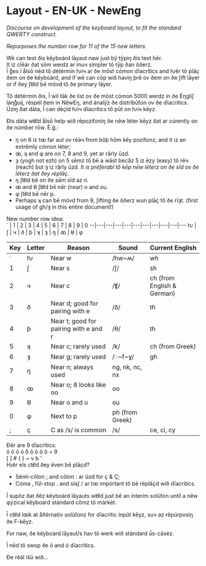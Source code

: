 # Layout - EN-UK - NewEng
_Discourse on development of the keyboard layout, to fit the standard QWERTY construct._  

_Repurposes the number row for 11 of the 15 new letters._  

Wē can test ðis kēyboàrd lāyaut naw just bȳ tȳpiŋ ðis text hēr.  
It iz clēàr ðat sôm werdz ar muч símpler tŏ tȳp ðan ôðerz.  
Ī g̊es ī ǻlsō nēd tŏ dėtérmin ƕiч ar ðe mōst cómon dīacrítics and ƕĕr tŏ plāç ðem on ðe kēyboàrd, and if wē can cōp wið haviŋ þrē ov ðem on ðe ʃift lāyer or if ðey ʃȣld bē mövd tŏ ðe primary lāyer.  

Tŏ dėtérmin ðis, Ī wil tāk ðe list ov ðe mōst cómon 5000 werdz in ðe Ėŋgliʃ láŋg̊uij, rēspél ðem in NēwEŋ, and ánalȳz ðe distribūťon ov ðe dīacrítics. Ūziŋ ðat dāta, Ī can dėçīd ƕiч dīacrítics tŏ pŭt on ƕiч kēyz.  

Ðis dāta wȣld ǻlsō help wið rēpozíťoniŋ ðe nēw léter kēyz ðat ar cúrently on ðe númber rōw.
Ē.ǧ.:  
* ŋ on 6 iz tꝏ far aut ov rēàч from bōþ hōm kēy pozíťonz, and it iz an extrēmly cómon léter; 
* ꝏ, ʞ and φ are on 7, 8 and 9, yet ar rărly ūzd.
* ȝ (yogh not ezh) on 5 sēmz tŏ bē a wāst bėcåz 5 iz ēzy (easy) tŏ rēч (reach) but ȝ iz rărly ūzd. 
_It is préferabl tŏ kēp nēw léterz on ðe sīd ov ðe léterz ðat ðey rėplāç._
* ŋ ʃȣld bē on ðe sām sīd az n.
* ꝏ and ȣ ʃȣld bē nēr (near) o and ou.
* φ ʃȣld bē nēr p.
* Perhaps ʞ can bē mövd from 9, ʃifting ðe ôðerz wun plāç tŏ ðe rīȝt. (first usage of gh/ȝ in this entire document!)

New number row idea:  
` | 1 | 2 | 3 | 4 | 5 | 6 | 7 | 8 | 9 | 0 
--|---|---|---|---|---|---|---|---|---|---
ƕ | ʃ | ч | ð | þ | ʞ | ȝ | ŋ | ꝏ | ȣ | φ  


Key | Letter | Reason | Sound | Current English
----|--------|--------|-------|----------------
`   | ƕ      | Near w | /hw~ʍ/ | wh
1   | ʃ      | Near s | /ʃ/ | sh
2   | ч      | Near c | /ʧ/ | ch (from English & German)
3   | ð      | Near d; good for pairing with e | /ð/ | th
4   | þ      | Near t; good for pairing with e and r | /θ/ | th
5   | ʞ      | Near c; rarely used | /k/ | ch (from Greek)
6   | ȝ      | Near g; rarely used | /◌\~f\~ɣ/ | gh
7   | ŋ      | Near n; always used | ng, nk, nc, nx
8   | ꝏ      | Near o; 8 looks like oo | oo
9   | ȣ      | Near o and u | ou
0   | φ      | Next to p | ph (from Greek)
;   | ç      | C as /s/ is common | /s/ | ce, ci, cy

Ðĕr are 9 dīacrítics:  
ō ó ŏ ȯ  o̊ ô ǒ ö  õ  = 9  
[ ] # {  } ~ v b  '  
Ƕĕr els cȣld ðey ēven bē plāçd?  

* Sémï-cōlon ; and cōlon : ar ūzd for ç & Ç;
* Cóma , fŭl-stop . and slaʃ / ar tꝏ impórtant tŏ bē rėplāçd wið dīacrítics.

Ī supōz ðat ðēz kēyboàrd lāyauts wȣld just bē an ínterim solūťon untíl a nēw φýzical kēyboàrd stándard cômz tŏ márkėt.  

Ī cȣld lꝏk at åltérnativ solūťonz for dīacrític ínpŭt kēyz, suч az rēpúrposiŋ ðe F-kēyz.  

For naw, ðe kēyboàrd lāyaut/s hav tŏ werk wið stándard ū́s-cāsėz.  

Ī nēd tŏ swop ðe ō and ó dīacrítics.  

Ðe rēàl išū wið...
